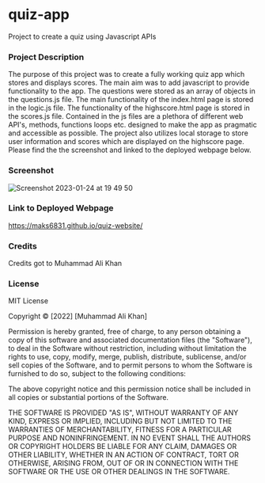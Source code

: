 # quiz-app

Project to create a quiz using Javascript APIs

### Project Description 

The purpose of this project was to create a fully working quiz app which stores and displays scores. The main aim was to add javascript to provide functionality to the app. The questions were stored as an array of objects in the questions.js file. The main functionality of the index.html page is stored in the logic.js file. The functionality of the highscore.html page is stored in the scores.js file. Contained in the js files are a plethora of different web API's, methods, functions loops etc. designed to make the app as pragmatic and accessible as possible. The project also utilizes local storage to store user information and scores which are displayed on the highscore page. Please find the the screenshot and linked to the deployed webpage below.

### Screenshot
![Screenshot 2023-01-24 at 19 49 50](https://user-images.githubusercontent.com/118021969/214394247-e03fddc1-16a7-4c32-8bc8-1f2c00edcc97.png)




### Link to Deployed Webpage

https://maks6831.github.io/quiz-website/

### Credits

Credits got to Muhammad Ali Khan

### License

MIT License

Copyright &copy; [2022] [Muhammad Ali Khan]

Permission is hereby granted, free of charge, to any person obtaining a copy of this software and associated documentation files (the "Software"), to deal in the Software without restriction, including without limitation the rights to use, copy, modify, merge, publish, distribute, sublicense, and/or sell copies of the Software, and to permit persons to whom the Software is furnished to do so, subject to the following conditions:

The above copyright notice and this permission notice shall be included in all copies or substantial portions of the Software.

THE SOFTWARE IS PROVIDED "AS IS", WITHOUT WARRANTY OF ANY KIND, EXPRESS OR IMPLIED, INCLUDING BUT NOT LIMITED TO THE WARRANTIES OF MERCHANTABILITY, FITNESS FOR A PARTICULAR PURPOSE AND NONINFRINGEMENT. IN NO EVENT SHALL THE AUTHORS OR COPYRIGHT HOLDERS BE LIABLE FOR ANY CLAIM, DAMAGES OR OTHER LIABILITY, WHETHER IN AN ACTION OF CONTRACT, TORT OR OTHERWISE, ARISING FROM, OUT OF OR IN CONNECTION WITH THE SOFTWARE OR THE USE OR OTHER DEALINGS IN THE SOFTWARE.
